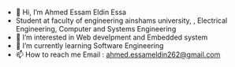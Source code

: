 - 👋 Hi, I’m Ahmed Essam Eldin Essa
-    Student at faculty of engineering ainshams university, , Electrical Engineering, Computer and Systems Engineering
- 👀 I’m interested in Web develpment and Embedded system
- 🌱 I’m currently learning Software Engineering
- 📫 How to reach me
        Email : ahmed.essameldin262@gmail.com
        

